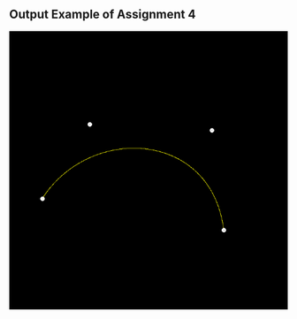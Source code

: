 ## Output Example of Assignment 4

<p align="center">
 <img src="https://github.com/Mistral-Twirl/GAMES101-Assignments/blob/main/Assignment4/build/my_bezier_curve.png">
<p\>
